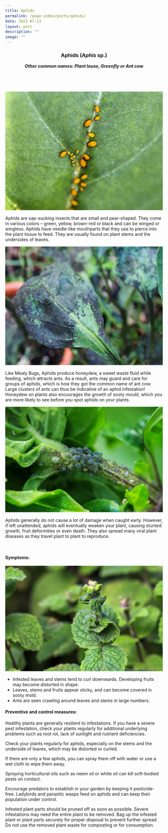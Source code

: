 ```yaml
---
title: Aphids
permalink: /page-index/pests/aphids/
date: 2023-07-13
layout: post
description: ""
image: ""
---
```

<section>
	<header>
		<h3>Aphids (<em>Aphis</em> sp.)</h3>
		<strong><em>Other common names: Plant louse, Greenfly or Ant cow</em></strong>
		</header>
	<br>
</section>
<img title="Aphids clustered on a stem. Photo by Victoria Lim" src="/images/Biodiversity/dancing%20aphids%20on%20calotropis%20(1)victorialim.jpg">

<section>
<p>Aphids are sap-sucking insects that are small and pear-shaped. They come in various colors – green, yellow, brown-red or black and can be winged or wingless. Aphids have needle-like mouthparts that they use to pierce into the plant tissue to feed. They are usually found on plant stems and the undersides of leaves.</p>
<img title="A leaf covered in blacky, powdery fungus known as sooty mould. Photo by Jacqueline Chua" src="/images/Plant%20problems/SootyMold_JacChua.jpg">	
<p>Like Mealy Bugs, Aphids produce honeydew, a sweet waste fluid while feeding, which attracts ants. As a result, ants may guard and care for groups of aphids, which is how they got the common name of ant cow. Large clusters of ants can thus be indicative of an aphid infestation! Honeydew on plants also encourages the growth of sooty mould, which you are more likely to see before you spot aphids on your plants.</p>
		<img title="Curled leaves on a mint plant. Photo by Victoria Lim" src="/images/Biodiversity/aphids%20-%20mentha%201victorialim.jpg">
<p>Aphids generally do not cause a lot of damage when caught early. However, if left unattended, aphids will eventually weaken your plant, causing stunted growth, fruit deformities or even death. They also spread many viral plant diseases as they travel plant to plant to reproduce.</p>
<br>
	</section>
	
<section>
	<h4>Symptoms:</h4><p></p>
	<img title="Curled leaves on a mint plant. Photo by Victoria Lim" src="/images/Biodiversity/aphids%20-%20mentha%20vilosavictorialim.jpg">

<ul>
	<li>Infested leaves and stems tend to curl downwards. Developing fruits may become distorted in shape.</li>
	<li>Leaves, stems and fruits appear sticky, and can become covered in sooty mold.</li>
	<li>Ants are seen crawling around leaves and stems in large numbers. </li>
</ul>

</section>

<section>
	<h4>Preventive and control measures:</h4>

<p>Healthy plants are generally resilient to infestations. If you have a severe pest infestation, check your plants regularly for additional underlying problems such as root rot, lack of sunlight and nutrient deficiencies.</p>
<p>Check your plants regularly for aphids, especially on the stems and the underside of leaves, which may be distorted or curled.</p> 
<p>If there are only a few aphids, you can spray them off with water or use a wet cloth to wipe them away.</p>
<p>Spraying horticultural oils such as neem oil or white oil can kill soft-bodied pests on contact.</p>
<p>Encourage predators to establish in your garden by keeping it pesticide-free. Ladybirds and parasitic wasps feed on aphids and can keep their population under control.</p>  
<p>Infested plant parts should be pruned off as soon as possible. Severe infestations may need the entire plant to be removed. Bag up the infested plant or plant parts securely for proper disposal to prevent further spread. Do not use the removed plant waste for composting or for consumption.</p> 
</section>